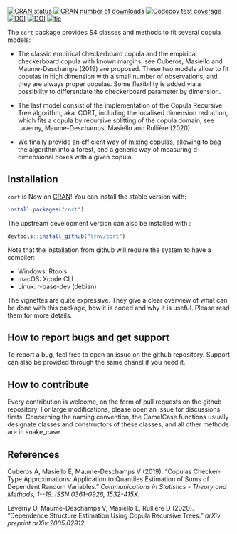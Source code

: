 <!-- badges: start -->
[![CRAN status](https://www.r-pkg.org/badges/version/cort)](https://CRAN.R-project.org/package=cort)
[![CRAN number of downloads](https://cranlogs.r-pkg.org/badges/grand-total/cort)](https://cranlogs.r-pkg.org/badges/grand-total/cort)
[![Codecov test coverage](https://codecov.io/gh/lrnv/cort/branch/master/graph/badge.svg)](https://codecov.io/gh/lrnv/cort?branch=master)
[![DOI](https://zenodo.org/badge/247063359.svg)](https://zenodo.org/badge/latestdoi/247063359)
[![DOI](https://joss.theoj.org/papers/10.21105/joss.02653/status.svg)](https://doi.org/10.21105/joss.02653)
[![tic](https://github.com/lrnv/cort/workflows/tic/badge.svg?branch=master)](https://github.com/lrnv/cort/actions)
<!-- badges: end -->

The `cort` package provides S4 classes and methods to fit several copula models: 

* The classic empirical checkerboard copula and the empirical checkerboard copula with known margins, see Cuberos, Masiello and Maume-Deschamps (2019) are proposed. These two models allow to fit copulas in high dimension with a small number of observations, and they are always proper copulas. Some flexibility is added via a possibility to differentiate the checkerboard parameter by dimension. 

* The last model consist of the implementation of the Copula Recursive Tree algorithm, aka. CORT, including the localised dimension reduction, which fits a copula by recursive splitting of the copula domain, see Laverny, Maume-Deschamps, Masiello and Rullière (2020).

* We finally provide an efficient way of mixing copulas, allowing to bag the algorithm into a forest, and a generic way of measuring d-dimensional boxes with a given copula.

## Installation

`cort` is Now on [CRAN](https://CRAN.R-project.org)! You can install the stable version with:

``` r
install.packages("cort")
```

The upstream development version can also be installed with :

``` r
devtools::install_github("lrnv/cort")
```

Note that the installation from github will require the system to have a compiler: 

- Windows: Rtools
- macOS: Xcode CLI
- Linux: r-base-dev (debian)


The vignettes are quite expressive. They give a clear overview of what can be done with this package, how it is coded and why it is useful. Please read them for more details. 

## How to report bugs and get support

To report a bug, feel free to open an issue on the github repository. Support can also be provided through the same chanel if you need it.

## How to contribute

Every contribution is welcome, on the form of pull requests on the github repository. For large modifications, please open an issue for discussions firsts. Concerning the naming convention, the CamelCase functions usually designate classes and constructors of these classes, and all other methods are in snake_case.


## References

Cuberos A, Masiello E, Maume-Deschamps V (2019). “Copulas Checker-Type Approximations: Application to Quantiles Estimation of Sums of Dependent Random Variables.” *Communications in Statistics - Theory and Methods, 1--19. ISSN 0361-0926, 1532-415X.*

Laverny O, Maume-Deschamps V, Masiello E, Rullière D (2020). “Dependence Structure Estimation Using Copula Recursive Trees.” *arXiv preprint arXiv:2005.02912*
